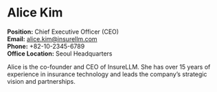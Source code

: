 # Alice Kim

**Position:** Chief Executive Officer (CEO)  
**Email:** alice.kim@insurellm.com  
**Phone:** +82-10-2345-6789  
**Office Location:** Seoul Headquarters  

Alice is the co-founder and CEO of InsureLLM. She has over 15 years of experience in insurance technology and leads the company’s strategic vision and partnerships.
